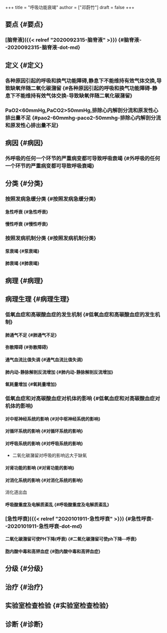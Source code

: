 +++
title = "呼吸功能衰竭"
author = ["邓蔚竹"]
draft = false
+++

## 要点 {#要点}


### [脑脊液]({{< relref "2020092315-脑脊液" >}}) {#脑脊液--2020092315-脑脊液-dot-md}


## 定义 {#定义}


### 各种原因引起的呼吸和换气功能障碍,静息下不能维持有效气体交换,导致缺氧伴随二氧化碳潴留 {#各种原因引起的呼吸和换气功能障碍-静息下不能维持有效气体交换-导致缺氧伴随二氧化碳潴留}


### PaO2<60mmHg,PaCO2>50mmHg,排除心内解剖分流和原发性心排出量不足 {#pao2-60mmhg-paco2-50mmhg-排除心内解剖分流和原发性心排出量不足}


## 病因 {#病因}


### 外呼吸的任何一个环节的严重病变都可导致呼吸衰竭 {#外呼吸的任何一个环节的严重病变都可导致呼吸衰竭}


## 分类 {#分类}


### 按照发病急缓分类 {#按照发病急缓分类}


#### 急性呼衰 {#急性呼衰}


#### 慢性呼衰 {#慢性呼衰}


### 按照发病机制分类 {#按照发病机制分类}


#### 泵衰竭 {#泵衰竭}


#### 肺衰竭 {#肺衰竭}


## 病理 {#病理}


## 病理生理 {#病理生理}


### 低氧血症和高碳酸血症的发生机制 {#低氧血症和高碳酸血症的发生机制}


#### 肺通气不足 {#肺通气不足}


#### 弥散障碍 {#弥散障碍}


#### 通气血流比值失调 {#通气血流比值失调}


#### 肺内动-静脉解剖反流增加 {#肺内动-静脉解剖反流增加}


#### 氧耗量增加 {#氧耗量增加}


### 低氧血症和对高碳酸血症对机体的影响 {#低氧血症和对高碳酸血症对机体的影响}


#### 对中枢神经系统的影响 {#对中枢神经系统的影响}


#### 对循环系统的影响 {#对循环系统的影响}


#### 对呼吸系统的影响 {#对呼吸系统的影响}

<!--list-separator-->

-  二氧化碳潴留对呼吸的影响远大于缺氧


#### 对肾功能的影响 {#对肾功能的影响}


#### 对消化系统的影响 {#对消化系统的影响}

消化道出血


#### 呼吸酸重度及电解质紊乱 {#呼吸酸重度及电解质紊乱}


### [急性呼衰]({{< relref "2020101911-急性呼衰" >}}) {#急性呼衰--2020101911-急性呼衰-dot-md}


#### 二氧化碳潴留可使PH下降(呼衰) {#二氧化碳潴留可使ph下降--呼衰}


#### 胞内酸中毒和高钾血症 {#胞内酸中毒和高钾血症}


## 分级 {#分级}


## 治疗 {#治疗}


## 实验室检查检验 {#实验室检查检验}


## 诊断 {#诊断}